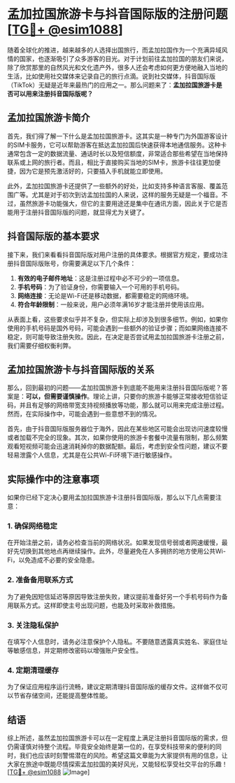# 孟加拉国旅游卡与抖音国际版的注册问题[[TG💪+ @esim1088](https://t.me/s/esim1088)]

随着全球化的推进，越来越多的人选择出国旅行，而孟加拉国作为一个充满异域风情的国家，也逐渐吸引了众多游客的目光。对于计划前往孟加拉国的朋友们来说，除了欣赏那里的自然风光和文化遗产外，很多人还会考虑如何更方便地融入当地的生活，比如使用社交媒体来记录自己的旅行点滴。说到社交媒体，抖音国际版（TikTok）无疑是近年来最热门的应用之一。那么问题来了：**孟加拉国旅游卡是否可以用来注册抖音国际版呢？**

## 孟加拉国旅游卡简介

首先，我们得了解一下什么是孟加拉国旅游卡。这其实是一种专门为外国游客设计的SIM卡服务，它可以帮助游客在抵达孟加拉国后快速获得本地通信服务。这种卡通常包含一定的数据流量、通话时长以及短信额度，非常适合那些希望在当地保持联系或上网的旅行者。而且，相比于直接购买当地的SIM卡，旅游卡往往更加便捷，因为它是预先激活好的，只要插入手机就能立即使用。

此外，孟加拉国旅游卡还提供了一些额外的好处，比如支持多种语言客服、覆盖范围广等。尤其是对于初次到访孟加拉国的人来说，这样的服务无疑是一个福音。不过，虽然旅游卡功能强大，但它的主要用途还是集中在通讯方面，因此关于它是否能用于注册抖音国际版的问题，就显得尤为关键了。

## 抖音国际版的基本要求

接下来，我们来看看抖音国际版对用户注册的具体要求。根据官方规定，要成功注册抖音国际版账号，你需要满足以下几个条件：

1. **有效的电子邮件地址**：这是注册过程中必不可少的一项信息。
2. **手机号码**：为了验证身份，你需要输入一个可用的手机号码。
3. **网络连接**：无论是Wi-Fi还是移动数据，都需要稳定的网络环境。
4. **符合年龄限制**：一般来说，用户必须年满16岁才能注册并使用该应用。

从表面上看，这些要求似乎并不复杂，但实际上却涉及到很多细节。例如，如果你使用的手机号码是国外号码，可能会遇到一些额外的验证步骤；而如果网络连接不稳定，则可能导致注册失败。因此，在决定是否尝试用孟加拉国旅游卡注册之前，我们需要仔细权衡利弊。

## 孟加拉国旅游卡与抖音国际版的关系

那么，回到最初的问题——孟加拉国旅游卡到底能不能用来注册抖音国际版呢？答案是：**可以，但需要谨慎操作**。理论上讲，只要你的旅游卡能够正常接收短信验证码，并且有足够的网络带宽支持视频播放等功能，那么就可以用来完成注册过程。然而，在实际操作中，可能会遇到一些意想不到的情况。

首先，由于抖音国际版服务器位于海外，因此在某些地区可能会出现访问速度较慢或者加载不完全的现象。其次，如果你使用的旅游卡套餐中流量有限制，那么频繁观看短视频可能会迅速消耗掉你的数据配额。最后，考虑到安全性问题，建议不要轻易泄露个人信息，尤其是在公共Wi-Fi环境下进行敏感操作。

## 实际操作中的注意事项

如果你已经下定决心要用孟加拉国旅游卡注册抖音国际版，那么以下几点需要注意：

### 1. 确保网络稳定
在开始注册之前，请务必检查当前的网络状况。如果发现信号弱或者网速缓慢，最好先切换到其他地点再继续操作。此外，尽量避免在人多拥挤的地方使用公共Wi-Fi，以免造成不必要的安全隐患。

### 2. 准备备用联系方式
为了避免因短信延迟等原因导致注册失败，建议提前准备好另一个手机号码作为备用联系方式。这样即使主号出现问题，也能及时采取补救措施。

### 3. 关注隐私保护
在填写个人信息时，请务必注意保护个人隐私。不要随意透露真实姓名、家庭住址等敏感信息，并定期修改密码以增强账户安全性。

### 4. 定期清理缓存
为了保证应用程序运行流畅，建议定期清理抖音国际版的缓存文件。这样做不仅可以节省存储空间，还能提高整体性能。

## 结语

综上所述，虽然孟加拉国旅游卡可以在一定程度上满足注册抖音国际版的需求，但仍需谨慎对待整个流程。毕竟安全始终是第一位的，在享受科技带来的便利的同时，我们也应该时刻警惕潜在的风险。希望这篇文章能为大家提供有用的信息，让大家在旅途中既能尽情探索孟加拉国的美好风光，又能轻松享受社交平台的乐趣！[[TG💪+ @esim1088](https://t.me/s/esim1088) ![Image](https://i.postimg.cc/4NQfJmqS/Snipaste-2025-05-13-00-14-12.png)]